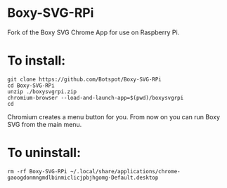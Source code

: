 # Boxy-SVG-RPi
Fork of the Boxy SVG Chrome App for use on Raspberry Pi.

# To install:
```
git clone https://github.com/Botspot/Boxy-SVG-RPi
cd Boxy-SVG-RPi
unzip ./boxysvgrpi.zip
chromium-browser --load-and-launch-app=$(pwd)/boxysvgrpi
cd
```
Chromium creates a menu button for you. From now on you can run Boxy SVG from the main menu.

# To uninstall:
```
rm -rf Boxy-SVG-RPi ~/.local/share/applications/chrome-gaoogdonmngmdlbinmiclicjpbjhgomg-Default.desktop
```
